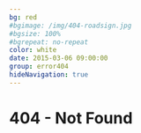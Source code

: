 ```yaml
---
bg: red
#bgimage: /img/404-roadsign.jpg
#bgsize: 100%
#bgrepeat: no-repeat
color: white
date: 2015-03-06 09:00:00
group: error404
hideNavigation: true
---
```


# 404 - Not Found